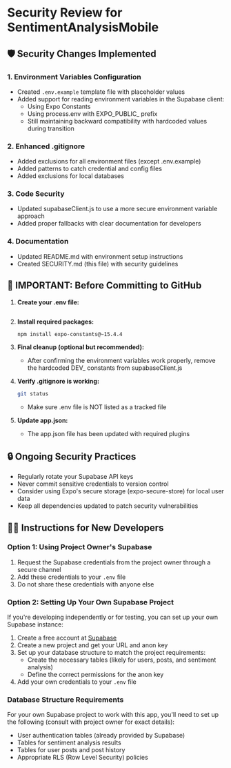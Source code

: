 # Security Review for SentimentAnalysisMobile

## 🛡️ Security Changes Implemented

### 1. Environment Variables Configuration
- Created `.env.example` template file with placeholder values
- Added support for reading environment variables in the Supabase client:
  - Using Expo Constants
  - Using process.env with EXPO_PUBLIC_ prefix
  - Still maintaining backward compatibility with hardcoded values during transition

### 2. Enhanced .gitignore 
- Added exclusions for all environment files (except .env.example)
- Added patterns to catch credential and config files
- Added exclusions for local databases

### 3. Code Security
- Updated supabaseClient.js to use a more secure environment variable approach
- Added proper fallbacks with clear documentation for developers

### 4. Documentation
- Updated README.md with environment setup instructions
- Created SECURITY.md (this file) with security guidelines

## 🚨 IMPORTANT: Before Committing to GitHub

1. **Create your .env file:**
   ```

   ```

2. **Install required packages:**
   ```bash
   npm install expo-constants@~15.4.4
   ```

3. **Final cleanup (optional but recommended):**
   - After confirming the environment variables work properly, remove the hardcoded DEV_ constants from supabaseClient.js

4. **Verify .gitignore is working:**
   ```bash
   git status
   ```
   - Make sure .env file is NOT listed as a tracked file

5. **Update app.json:**
   - The app.json file has been updated with required plugins

## 🔒 Ongoing Security Practices

- Regularly rotate your Supabase API keys
- Never commit sensitive credentials to version control
- Consider using Expo's secure storage (expo-secure-store) for local user data
- Keep all dependencies updated to patch security vulnerabilities

## 👩‍💻 Instructions for New Developers

### Option 1: Using Project Owner's Supabase

1. Request the Supabase credentials from the project owner through a secure channel
2. Add these credentials to your `.env` file
3. Do not share these credentials with anyone else

### Option 2: Setting Up Your Own Supabase Project

If you're developing independently or for testing, you can set up your own Supabase instance:

1. Create a free account at [Supabase](https://supabase.com/)
2. Create a new project and get your URL and anon key
3. Set up your database structure to match the project requirements:
   - Create the necessary tables (likely for users, posts, and sentiment analysis)
   - Define the correct permissions for the anon key
4. Add your own credentials to your `.env` file

### Database Structure Requirements

For your own Supabase project to work with this app, you'll need to set up the following (consult with project owner for exact details):

- User authentication tables (already provided by Supabase)
- Tables for sentiment analysis results
- Tables for user posts and post history
- Appropriate RLS (Row Level Security) policies
